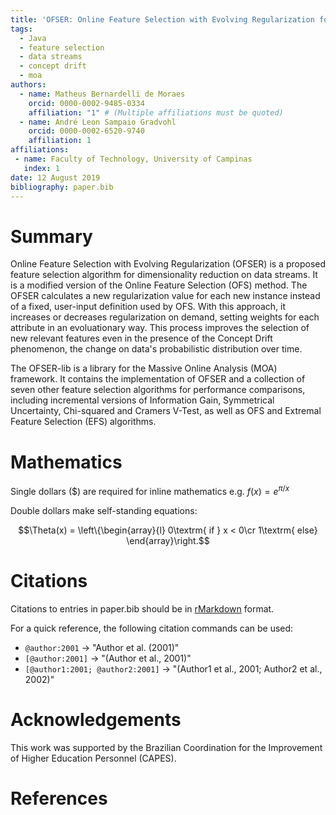 ```yaml
---
title: 'OFSER: Online Feature Selection with Evolving Regularization for Massive Online Analysis'
tags:
  - Java
  - feature selection
  - data streams
  - concept drift
  - moa
authors:
  - name: Matheus Bernardelli de Moraes
    orcid: 0000-0002-9485-0334
    affiliation: "1" # (Multiple affiliations must be quoted)
  - name: André Leon Sampaio Gradvohl
    orcid: 0000-0002-6520-9740
    affiliation: 1
affiliations:
 - name: Faculty of Technology, University of Campinas
   index: 1
date: 12 August 2019
bibliography: paper.bib
---
```


# Summary

Online Feature Selection with Evolving Regularization (OFSER) is a proposed feature selection
algorithm for dimensionality reduction on data streams. It is a modified version of
the Online Feature Selection (OFS) method. The OFSER calculates a new regularization
value for each new instance instead of a fixed, user-input definition used by OFS. With this approach,
it increases or decreases regularization on demand, setting weights
for each attribute in an evoluationary way. This process improves the selection of new relevant features
even in the presence of the Concept Drift phenomenon, the change on data's probabilistic distribution 
over time.

The OFSER-lib is a library for the Massive Online Analysis (MOA) framework. It contains the implementation of OFSER and
a collection of seven other feature selection algorithms for performance comparisons, including incremental versions of Information Gain, Symmetrical Uncertainty, Chi-squared and Cramers V-Test, as well as OFS and Extremal Feature Selection (EFS) algorithms.



# Mathematics

Single dollars ($) are required for inline mathematics e.g. $f(x) = e^{\pi/x}$

Double dollars make self-standing equations:

$$\Theta(x) = \left\{\begin{array}{l}
0\textrm{ if } x < 0\cr
1\textrm{ else}
\end{array}\right.$$


# Citations

Citations to entries in paper.bib should be in
[rMarkdown](http://rmarkdown.rstudio.com/authoring_bibliographies_and_citations.html)
format.

For a quick reference, the following citation commands can be used:
- `@author:2001`  ->  "Author et al. (2001)"
- `[@author:2001]` -> "(Author et al., 2001)"
- `[@author1:2001; @author2:2001]` -> "(Author1 et al., 2001; Author2 et al., 2002)"


# Acknowledgements

This work was supported by the Brazilian Coordination for the Improvement of Higher Education Personnel (CAPES).

# References
